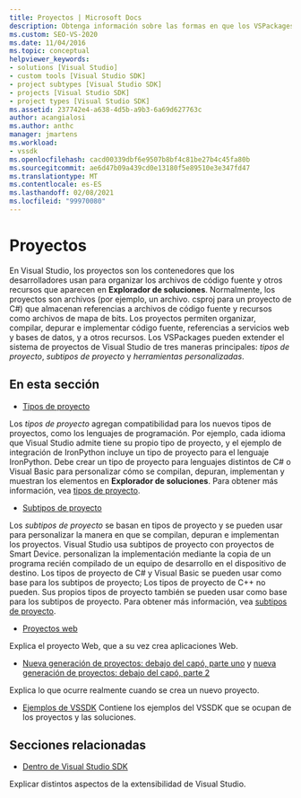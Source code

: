 ```yaml
---
title: Proyectos | Microsoft Docs
description: Obtenga información sobre las formas en que los VSPackages pueden extender el sistema de proyectos de Visual Studio, incluidos los tipos de proyecto, los subtipos de proyecto y las herramientas personalizadas.
ms.custom: SEO-VS-2020
ms.date: 11/04/2016
ms.topic: conceptual
helpviewer_keywords:
- solutions [Visual Studio]
- custom tools [Visual Studio SDK]
- project subtypes [Visual Studio SDK]
- projects [Visual Studio SDK]
- project types [Visual Studio SDK]
ms.assetid: 237742e4-a638-4d5b-a9b3-6a69d627763c
author: acangialosi
ms.author: anthc
manager: jmartens
ms.workload:
- vssdk
ms.openlocfilehash: cacd00339dbf6e9507b8bf4c81be27b4c45fa80b
ms.sourcegitcommit: ae6d47b09a439cd0e13180f5e89510e3e347fd47
ms.translationtype: MT
ms.contentlocale: es-ES
ms.lasthandoff: 02/08/2021
ms.locfileid: "99970080"
---
```

# <a name="projects"></a>Proyectos
En Visual Studio, los proyectos son los contenedores que los desarrolladores usan para organizar los archivos de código fuente y otros recursos que aparecen en **Explorador de soluciones**. Normalmente, los proyectos son archivos (por ejemplo, un archivo. csproj para un proyecto de C#) que almacenan referencias a archivos de código fuente y recursos como archivos de mapa de bits. Los proyectos permiten organizar, compilar, depurar e implementar código fuente, referencias a servicios web y bases de datos, y a otros recursos. Los VSPackages pueden extender el sistema de proyectos de Visual Studio de tres maneras principales: *tipos de proyecto*, *subtipos de proyecto* y *herramientas personalizadas*.

## <a name="in-this-section"></a>En esta sección
- [Tipos de proyecto](../../extensibility/internals/project-types.md)

 Los *tipos de proyecto* agregan compatibilidad para los nuevos tipos de proyectos, como los lenguajes de programación. Por ejemplo, cada idioma que Visual Studio admite tiene su propio tipo de proyecto, y el ejemplo de integración de IronPython incluye un tipo de proyecto para el lenguaje IronPython. Debe crear un tipo de proyecto para lenguajes distintos de C# o Visual Basic para personalizar cómo se compilan, depuran, implementan y muestran los elementos en **Explorador de soluciones**. Para obtener más información, vea [tipos de proyecto](../../extensibility/internals/project-types.md).

- [Subtipos de proyecto](../../extensibility/internals/project-subtypes.md)

 Los *subtipos de proyecto* se basan en tipos de proyecto y se pueden usar para personalizar la manera en que se compilan, depuran e implementan los proyectos. Visual Studio usa subtipos de proyecto con proyectos de Smart Device. personalizan la implementación mediante la copia de un programa recién compilado de un equipo de desarrollo en el dispositivo de destino. Los tipos de proyecto de C# y Visual Basic se pueden usar como base para los subtipos de proyecto; Los tipos de proyecto de C++ no pueden. Sus propios tipos de proyecto también se pueden usar como base para los subtipos de proyecto. Para obtener más información, vea [subtipos de proyecto](../../extensibility/internals/project-subtypes.md).

- [Proyectos web](../../extensibility/internals/web-projects.md)

 Explica el proyecto Web, que a su vez crea aplicaciones Web.

- [Nueva generación de proyectos: debajo del capó, parte uno](../../extensibility/internals/new-project-generation-under-the-hood-part-one.md) y [nueva generación de proyectos: debajo del capó, parte 2](../../extensibility/internals/new-project-generation-under-the-hood-part-two.md)

 Explica lo que ocurre realmente cuando se crea un nuevo proyecto.

- [Ejemplos de VSSDK](https://github.com/Microsoft/VSSDK-Extensibility-Samples) Contiene los ejemplos del VSSDK que se ocupan de los proyectos y las soluciones.

## <a name="related-sections"></a>Secciones relacionadas
- [Dentro de Visual Studio SDK](../../extensibility/internals/inside-the-visual-studio-sdk.md)

 Explicar distintos aspectos de la extensibilidad de Visual Studio.
